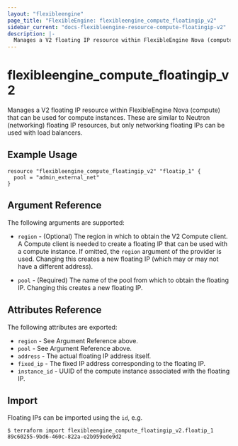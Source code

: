 ```yaml
---
layout: "flexibleengine"
page_title: "FlexibleEngine: flexibleengine_compute_floatingip_v2"
sidebar_current: "docs-flexibleengine-resource-compute-floatingip-v2"
description: |-
  Manages a V2 floating IP resource within FlexibleEngine Nova (compute).
---
```


# flexibleengine\_compute\_floatingip_v2

Manages a V2 floating IP resource within FlexibleEngine Nova (compute)
that can be used for compute instances.
These are similar to Neutron (networking) floating IP resources,
but only networking floating IPs can be used with load balancers.

## Example Usage

```hcl
resource "flexibleengine_compute_floatingip_v2" "floatip_1" {
  pool = "admin_external_net"
}
```

## Argument Reference

The following arguments are supported:

* `region` - (Optional) The region in which to obtain the V2 Compute client.
    A Compute client is needed to create a floating IP that can be used with
    a compute instance. If omitted, the `region` argument of the provider
    is used. Changing this creates a new floating IP (which may or may not
    have a different address).

* `pool` - (Required) The name of the pool from which to obtain the floating
    IP. Changing this creates a new floating IP.

## Attributes Reference

The following attributes are exported:

* `region` - See Argument Reference above.
* `pool` - See Argument Reference above.
* `address` - The actual floating IP address itself.
* `fixed_ip` - The fixed IP address corresponding to the floating IP.
* `instance_id` - UUID of the compute instance associated with the floating IP.

## Import

Floating IPs can be imported using the `id`, e.g.

```
$ terraform import flexibleengine_compute_floatingip_v2.floatip_1 89c60255-9bd6-460c-822a-e2b959ede9d2
```
